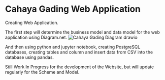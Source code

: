 # Cahaya Gading Web Application
Creating Web Application.

The first step will determine the business model and data model for the web application using Diagram.net.
![Cahaya Gading Diagram drawio](https://user-images.githubusercontent.com/39472350/211245267-0e6ccdd8-1eab-4829-b5d5-0b9d70a81fd3.png)

And then using python and jupyter notebook, creating PostgreSQL databases, creating tables and column and insert data from CSV into the database using pandas.

Still Work In Progress for the development of the Website, but will update regularly for the Scheme and Model.
